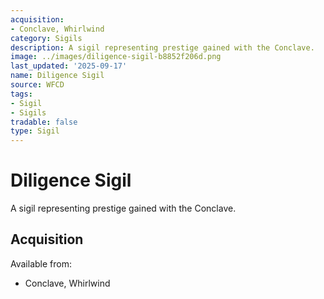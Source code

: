 ```yaml
---
acquisition:
- Conclave, Whirlwind
category: Sigils
description: A sigil representing prestige gained with the Conclave.
image: ../images/diligence-sigil-b8852f206d.png
last_updated: '2025-09-17'
name: Diligence Sigil
source: WFCD
tags:
- Sigil
- Sigils
tradable: false
type: Sigil
---
```


# Diligence Sigil

A sigil representing prestige gained with the Conclave.

## Acquisition

Available from:
- Conclave, Whirlwind

